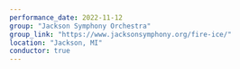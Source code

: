 ```yaml
---
performance_date: 2022-11-12
group: "Jackson Symphony Orchestra"
group_link: "https://www.jacksonsymphony.org/fire-ice/"
location: "Jackson, MI"
conductor: true
---
```

